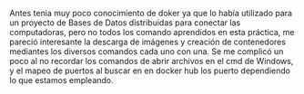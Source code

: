 Antes tenia muy poco conocimiento de doker ya que lo había utilizado para un proyecto de Bases de Datos distribuidas para conectar las computadoras, pero no todos los comando aprendidos en esta práctica, me pareció interesante la descarga de imágenes y creación de contenedores mediantes los diversos comandos cada uno con una. Se me complicó un poco al no recordar los comandos de abrir archivos en el cmd de Windows, y el mapeo de puertos al buscar en en docker hub los puerto dependiendo lo que estamos empleando.
